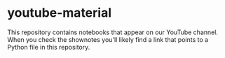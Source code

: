 # youtube-material

This repository contains notebooks that appear on our YouTube channel. When you check the shownotes you'll likely find a link that points to a Python file in this repository. 